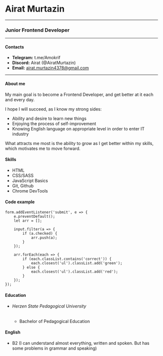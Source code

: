 # Airat Murtazin

---

### Junior Frontend Developer

---

#### Contacts

- **Telegram:** t.me/Amokrif
- **Discord:** Airat (@AiratMurtazin)
- **Email:** airat.murtazin4378@gmail.com

---

#### About me

My main goal is to become a Frontend Developer, and get better at it each and every day.

I hope I will succeed, as I know my strong sides:

- Ability and desire to learn new things
- Enjoying the process of self-improvement
- Knowing English language on appropriate level in order to enter IT industry

What  attracts me most is the ability to grow as I get better within my skills, which motivates me to move forward.

#### Skills

- HTML
- CSS/SASS
- JavaScript Basics
- Git, Github
- Chrome DevTools

#### Code example

```
form.addEventListener('submit', e => {
	e.preventDefault();
	let arr = [];

	input.filter(a => {
		if (a.checked) {
			arr.push(a);
		}
	});

	arr.forEach(each => {
		if (each.classList.contains('correct')) {
			each.closest('ul').classList.add('green');
		} else {
			each.closest('ul').classList.add('red');
		}
	});
});

```

#### Education

- ###### Herzen State Pedagogical University
  - Bachelor of Pedagogical Education

#### English

- B2 (I can understand almost everything, written and spoken. But has some problems in grammar and speaking)
